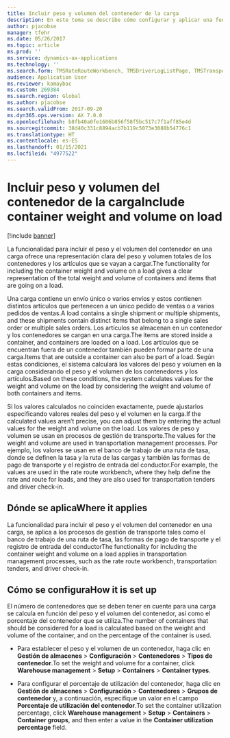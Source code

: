 ```yaml
---
title: Incluir peso y volumen del contenedor de la carga
description: En este tema se describe cómo configurar y aplicar una funcionalidad para incluir el peso y el volumen del contenedor en las cargas.
author: pjacobse
manager: tfehr
ms.date: 05/26/2017
ms.topic: article
ms.prod: ''
ms.service: dynamics-ax-applications
ms.technology: ''
ms.search.form: TMSRateRouteWorkbench, TMSDriverLogListPage, TMSTransportationTender
audience: Application User
ms.reviewer: kamaybac
ms.custom: 269384
ms.search.region: Global
ms.author: pjacobse
ms.search.validFrom: 2017-09-20
ms.dyn365.ops.version: AX 7.0.0
ms.openlocfilehash: b8fb40a0fe1606b856f58f5bc517c7f1aff85e4d
ms.sourcegitcommit: 38d40c331c8894acb7b119c5073e3088b54776c1
ms.translationtype: HT
ms.contentlocale: es-ES
ms.lasthandoff: 01/15/2021
ms.locfileid: "4977522"
---
```

# <a name="include-container-weight-and-volume-on-load"></a><span data-ttu-id="c22fc-103">Incluir peso y volumen del contenedor de la carga</span><span class="sxs-lookup"><span data-stu-id="c22fc-103">Include container weight and volume on load</span></span>

[!include [banner](../includes/banner.md)]

<span data-ttu-id="c22fc-104">La funcionalidad para incluir el peso y el volumen del contenedor en una carga ofrece una representación clara del peso y volumen totales de los contenedores y los artículos que se vayan a cargar.</span><span class="sxs-lookup"><span data-stu-id="c22fc-104">The functionality for including the container weight and volume on a load gives a clear representation of the total weight and volume of containers and items that are going on a load.</span></span>

<span data-ttu-id="c22fc-105">Una carga contiene un envío único o varios envíos y estos contienen distintos artículos que pertenecen a un único pedido de ventas o a varios pedidos de ventas.</span><span class="sxs-lookup"><span data-stu-id="c22fc-105">A load contains a single shipment or multiple shipments, and these shipments contain distinct items that belong to a single sales order or multiple sales orders.</span></span> <span data-ttu-id="c22fc-106">Los artículos se almacenan en un contenedor y los contenedores se cargan en una carga.</span><span class="sxs-lookup"><span data-stu-id="c22fc-106">The items are stored inside a container, and containers are loaded on a load.</span></span> <span data-ttu-id="c22fc-107">Los artículos que se encuentran fuera de un contenedor también pueden formar parte de una carga.</span><span class="sxs-lookup"><span data-stu-id="c22fc-107">Items that are outside a container can also be part of a load.</span></span> <span data-ttu-id="c22fc-108">Según estas condiciones, el sistema calculará los valores del peso y volumen en la carga considerando el peso y el volumen de los contenedores y los artículos.</span><span class="sxs-lookup"><span data-stu-id="c22fc-108">Based on these conditions, the system calculates values for the weight and volume on the load by considering the weight and volume of both containers and items.</span></span>

<span data-ttu-id="c22fc-109">Si los valores calculados no coinciden exactamente, puede ajustarlos especificando valores reales del peso y el volumen en la carga.</span><span class="sxs-lookup"><span data-stu-id="c22fc-109">If the calculated values aren’t precise, you can adjust them by entering the actual values for the weight and volume on the load.</span></span> <span data-ttu-id="c22fc-110">Los valores de peso y volumen se usan en procesos de gestión de transporte.</span><span class="sxs-lookup"><span data-stu-id="c22fc-110">The values for the weight and volume are used in transportation management processes.</span></span> <span data-ttu-id="c22fc-111">Por ejemplo, los valores se usan en el banco de trabajo de una ruta de tasa, donde se definen la tasa y la ruta de las cargas y también las formas de pago de transporte y el registro de entrada del conductor.</span><span class="sxs-lookup"><span data-stu-id="c22fc-111">For example, the values are used in the rate route workbench, where they help define the rate and route for loads, and they are also used for transportation tenders and driver check-in.</span></span>

## <a name="where-it-applies"></a><span data-ttu-id="c22fc-112">Dónde se aplica</span><span class="sxs-lookup"><span data-stu-id="c22fc-112">Where it applies</span></span>

<span data-ttu-id="c22fc-113">La funcionalidad para incluir el peso y el volumen del contenedor en una carga, se aplica a los procesos de gestión de transporte tales como el banco de trabajo de una ruta de tasa, las formas de pago de transporte y el registro de entrada del conductor</span><span class="sxs-lookup"><span data-stu-id="c22fc-113">The functionality for including the container weight and volume on a load applies in transportation management processes, such as the rate route workbench, transportation tenders, and driver check-in.</span></span>

## <a name="how-it-is-set-up"></a><span data-ttu-id="c22fc-114">Cómo se configura</span><span class="sxs-lookup"><span data-stu-id="c22fc-114">How it is set up</span></span>

<span data-ttu-id="c22fc-115">El número de contenedores que se deben tener en cuente para una carga se calcula en función del peso y el volumen del contenedor, así como el porcentaje del contenedor que se utiliza.</span><span class="sxs-lookup"><span data-stu-id="c22fc-115">The number of containers that should be considered for a load is calculated based on the weight and volume of the container, and on the percentage of the container is used.</span></span>

-   <span data-ttu-id="c22fc-116">Para establecer el peso y el volumen de un contenedor, haga clic en **Gestión de almacenes** \> **Configuración** \> **Contenedores** \> **Tipos de contenedor**.</span><span class="sxs-lookup"><span data-stu-id="c22fc-116">To set the weight and volume for a container, click **Warehouse management** \> **Setup** \> **Containers** \> **Container types**.</span></span>

-   <span data-ttu-id="c22fc-117">Para configurar el porcentaje de utilización del contenedor, haga clic en **Gestión de almacenes** \> **Configuración** \> **Contenedores** \> **Grupos de contenedor** y, a continuación, especifique un valor en el campo **Porcentaje de utilización del contenedor**.</span><span class="sxs-lookup"><span data-stu-id="c22fc-117">To set the container utilization percentage, click **Warehouse management** \> **Setup** \> **Containers** \> **Container groups**, and then enter a value in the **Container utilization percentage** field.</span></span>
